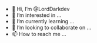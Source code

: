 - 👋 Hi, I’m @LordDarkdev
- 👀 I’m interested in ...
- 🌱 I’m currently learning ...
- 💞️ I’m looking to collaborate on ...
- 📫 How to reach me ...

<!---
LordDarkdev/LordDarkdev is a ✨ special ✨ repository because its `README.md` (this file) appears on your GitHub profile.
You can click the Preview link to take a look at your changes.
--->
